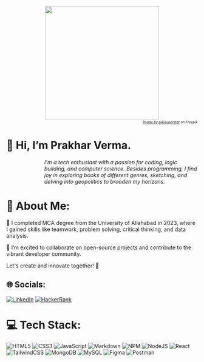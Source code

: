 <div align="center">
<img src="https://github.com/Prakhar-Verma39/Prakhar-Verma39/assets/103757447/d57324aa-c88d-4966-a9e9-44066f0e1c5c" height="300px" width="300px"/>
<div align="right">
  <i style="font-size: 9px;">
  <a href="https://www.freepik.com/free-vector/flat-creativity-concept-illustration_14620625.htm">Image by pikisuperstar</a> on Freepik
  </i>
</div>
</div>

# 👋 Hi, I’m Prakhar Verma.

<div style="padding-left:100px;" ><i>I'm a tech enthusiast with a passion for coding, logic building, and computer science. Besides programming, I find joy in exploring books of different genres, sketching, and delving into geopolitics to broaden my horizons.</i></div>


# 💫 About Me:

🌱 I completed MCA degree from the University of Allahabad in 2023, where I gained skills like teamwork, problem solving, critical thinking, and data analysis.

💞️ I’m excited to collaborate on open-source projects and contribute to the vibrant developer community.

Let's create and innovate together! 🚀


## 🌐 Socials:
[![LinkedIn](https://img.shields.io/badge/LinkedIn-%230077B5.svg?logo=linkedin&logoColor=white)](https://www.linkedin.com/in/pvcode7/) [![HackerRank](https://img.shields.io/badge/HackerRank-%32c766.svg)](https://www.hackerrank.com/profile/prakharverma3997)

# 💻 Tech Stack:
![HTML5](https://img.shields.io/badge/html5-%23E34F26.svg?style=for-the-badge&logo=html5&logoColor=white) ![CSS3](https://img.shields.io/badge/css3-%231572B6.svg?style=for-the-badge&logo=css3&logoColor=white)  ![JavaScript](https://img.shields.io/badge/javascript-%23323330.svg?style=for-the-badge&logo=javascript&logoColor=%23F7DF1E) ![Markdown](https://img.shields.io/badge/markdown-%23000000.svg?style=for-the-badge&logo=markdown&logoColor=white) ![NPM](https://img.shields.io/badge/NPM-%23000000.svg?style=for-the-badge&logo=npm&logoColor=white) ![NodeJS](https://img.shields.io/badge/node.js-6DA55F?style=for-the-badge&logo=node.js&logoColor=white) ![React](https://img.shields.io/badge/react-%2320232a.svg?style=for-the-badge&logo=react&logoColor=%2361DAFB) ![TailwindCSS](https://img.shields.io/badge/tailwindcss-%2338B2AC.svg?style=for-the-badge&logo=tailwind-css&logoColor=white) ![MongoDB](https://img.shields.io/badge/MongoDB-%234ea94b.svg?style=for-the-badge&logo=mongodb&logoColor=white) ![MySQL](https://img.shields.io/badge/mysql-%2300f.svg?style=for-the-badge&logo=mysql&logoColor=white) ![Figma](https://img.shields.io/badge/figma-%23F24E1E.svg?style=for-the-badge&logo=figma&logoColor=white) ![Postman](https://img.shields.io/badge/Postman-FF6C37?style=for-the-badge&logo=postman&logoColor=white) 
